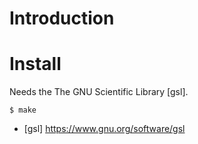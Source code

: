 # Introduction

# Install

Needs the The GNU Scientific Library [gsl].

    $ make

- [gsl] https://www.gnu.org/software/gsl
